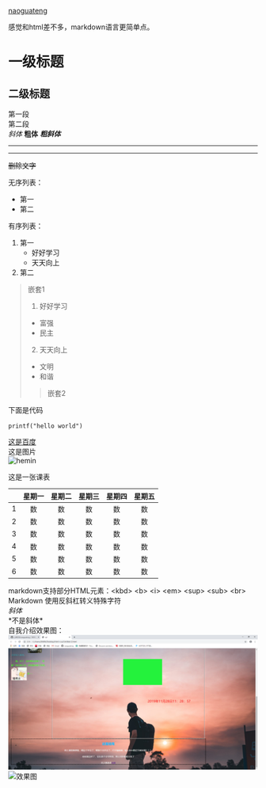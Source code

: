 [naoguateng](https://github.com/naoguateng)

感觉和html差不多，markdown语言更简单点。

# 一级标题
## 二级标题
第一段  
第二段  
*斜体*    **粗体**    ***粗斜体***
********
--------
~~删除文字~~  

[^这是脚注]:好好学习，天天向上。  

无序列表：  
* 第一
* 第二  

有序列表：   
1. 第一
    * 好好学习
    * 天天向上
2. 第二  
> 嵌套1  
>1. 好好学习  
>* 富强  
>* 民主
>2. 天天向上
>* 文明
>* 和谐  
>> 嵌套2

下面是代码

    printf("hello world")  
[这是百度](https://www.baidu.com/)    
这是图片  
![hemin](https://timgsa.baidu.com/timg?image&quality=80&size=b9999_10000&sec=1574489214653&di=398f816f312a0f2a68a66cde17d492fe&imgtype=0&src=http%3A%2F%2Fb-ssl.duitang.com%2Fuploads%2Fitem%2F201802%2F27%2F20180227224145_fxyVG.jpeg "pretty Hermione Granger")

这是一张课表  

|       | 星期一 | 星期二| 星期三 | 星期四 | 星期五 |
| :---:| :----: | :----: | :----: | :----: | :----: |
|   1   |   数  |   数  |  数   |  数   |  数   |
|   2   |   数  |   数  |  数   |  数   |  数   |
|   3   |   数  |   数  |  数   |  数   |  数   |
|   4   |   数  |   数  |  数   |  数   |  数   |
|   5   |   数  |   数  |  数   |  数   |  数   |
|   6   |   数  |   数  |  数   |  数   |  数   |

markdown支持部分HTML元素：\<kbd> \<b> \<i> \<em> \<sup> \<sub> \<br>  
Markdown 使用反斜杠转义特殊字符    
*斜体*  
\*不是斜体\*  
自我介绍效果图：  
![效果图](https://github.com/naoguateng/18551xpl/blob/master/xpl%20-%20Google%20Chrome%202019_11_28%2011_28_57.png?raw=true)  
![效果图]()

